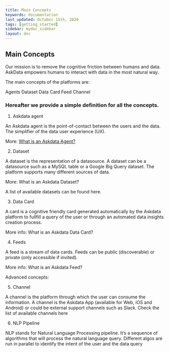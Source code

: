 ```yaml
---
title: Main Concepts
keywords: documentation
last_updated: October 15th, 2020
tags: [getting_started]
sidebar: mydoc_sidebar
layout: doc
---
```


## Main Concepts

Our mission is to remove the cognitive friction between humans and data. AskData empowers humans to interact with data in the most natural way.

The main concepts of the platforms are:

Agents
Dataset
Data Card
Feed
Channel
‍

### Hereafter we provide a simple definition for all the concepts.

1. Askdata agent

An Askdata agent is the point-of-contact between the users and the data. The simplifier of the data user experience (UX).

More: [What is an Askdata Agent?](docs/)

2. Dataset

A dataset is the representation of a datasource. A dataset can be a datasource such as a MySQL table or a Google Big Query dataset. The platform supports many different sources of data.

More: What is an Askdata Dataset?

A list of available datasets can be found here.

3. Data Card

A card is a cognitive friendly card generated automatically by the Askdata platform to fullfill a query of the user or through an automated data insights creation process.

More info: What is an Askdata Data Card?

4. Feeds

A feed is a stream of data cards. Feeds can be public (discoverable) or private (only accessible if invited).

More info: What is an Askdata Feed?

Advanced concepts:

5. Channel

A channel is the platform through which the user can consume the information. A channel is the Askdata App (available for Web, iOS and Android) or could be external support channels such as Slack. Check the list of available channels here

6. NLP Pipeline

NLP stands for Natural Language Processing pipeline. It’s a sequence of algorithms that will process the natural language query. Different algos are run in parallel to identify the intent of the user and the data query

